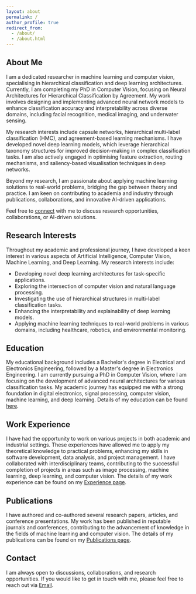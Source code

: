 ```yaml
---
layout: about
permalink: /
author_profile: true
redirect_from: 
  - /about/
  - /about.html
---
```


## About Me

I am a dedicated researcher in machine learning and computer vision, specialising in hierarchical classification and deep learning architectures. Currently, I am completing my PhD in Computer Vision, focusing on Neural Architectures for Hierarchical Classification by Agreement. My work involves designing and implementing advanced neural network models to enhance classification accuracy and interpretability across diverse domains, including facial recognition, medical imaging, and underwater sensing.

My research interests include capsule networks, hierarchical multi-label classification (HMC), and agreement-based learning mechanisms. I have developed novel deep learning models, which leverage hierarchical taxonomy structures for improved decision-making in complex classification tasks. I am also actively engaged in optimising feature extraction, routing mechanisms, and saliency-based visualisation techniques in deep networks.

Beyond my research, I am passionate about applying machine learning solutions to real-world problems, bridging the gap between theory and practice. I am keen on contributing to academia and industry through publications, collaborations, and innovative AI-driven applications.

Feel free to [connect](#head-contact) with me to discuss research opportunities, collaborations, or AI-driven solutions.

## Research Interests

Throughout my academic and professional journey, I have developed a keen interest in various aspects of Artificial Intelligence, Computer Vision, Machine Learning, and Deep Learning. My research interests include:
- Developing novel deep learning architectures for task-specific applications.
- Exploring the intersection of computer vision and natural language processing.
- Investigating the use of hierarchical structures in multi-label classification tasks.
- Enhancing the interpretability and explainability of deep learning models.
- Applying machine learning techniques to real-world problems in various domains, including healthcare, robotics, and environmental monitoring.

## Education

My educational background includes a Bachelor's degree in Electrical and Electronics Engineering, followed by a Master's degree in Electronics Engineering. I am currently pursuing a PhD in Computer Vision, where I am focusing on the development of advanced neural architectures for various classification tasks. My academic journey has equipped me with a strong foundation in digital electronics, signal processing, computer vision, machine learning, and deep learning. Details of my education can be found [here](./cv/).

## Work Experience

I have had the opportunity to work on various projects in both academic and industrial settings. These experiences have allowed me to apply my theoretical knowledge to practical problems, enhancing my skills in software development, data analysis, and project management. I have collaborated with interdisciplinary teams, contributing to the successful completion of projects in areas such as image processing, machine learning, deep learning, and computer vision. The details of my work experience can be found on my [Experience page](./experience/).


## Publications

I have authored and co-authored several research papers, articles, and conference presentations. My work has been published in reputable journals and conferences, contributing to the advancement of knowledge in the fields of machine learning and computer vision. The details of my publications can be found on my [Publications page](./publications/).

## <a name="head-contact"></a>Contact

I am always open to discussions, collaborations, and research opportunities. If you would like to get in touch with me, please feel free to reach out via [Email](mailto:k.noor@research.deakin.edu.au,ktnoor.ai@gmail.com).